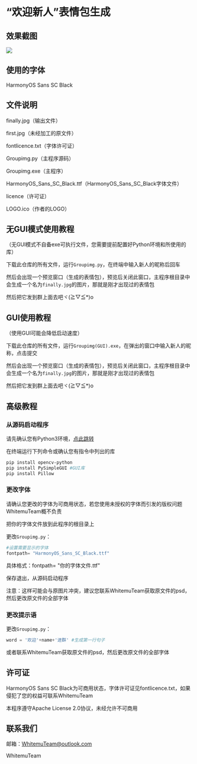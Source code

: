 # “欢迎新人”表情包生成

## 效果截图

![](https://i.bmp.ovh/imgs/2021/07/dafc59b9b86d5dd8.jpg)

## 使用的字体

HarmonyOS Sans SC Black

## 文件说明

finally.jpg（输出文件）

first.jpg（未经加工的原文件）

fontlicence.txt（字体许可证）

Groupimg.py（主程序源码）

Groupimg.exe（主程序）

HarmonyOS_Sans_SC_Black.ttf（HarmonyOS_Sans_SC_Black字体文件）

licence（许可证）

LOGO.ico（作者的LOGO）

## 无GUI模式使用教程

（无GUI模式不自备exe可执行文件，您需要提前配置好Python环境和所使用的库）

下载此仓库的所有文件，运行`Groupimg.py`，在终端中输入新人的昵称后回车

然后会出现一个预览窗口（生成的表情包），预览后关闭此窗口，主程序根目录中会生成一个名为`finally.jpg`的图片，那就是刚才出现过的表情包

然后把它发到群上面去吧ヾ(≧▽≦*)o

## GUI使用教程

（使用GUI可能会降低启动速度）

下载此仓库的所有文件，运行`Groupimg(GUI).exe`，在弹出的窗口中输入新人的昵称，点击提交

然后会出现一个预览窗口（生成的表情包），预览后关闭此窗口，主程序根目录中会生成一个名为`finally.jpg`的图片，那就是刚才出现过的表情包

然后把它发到群上面去吧ヾ(≧▽≦*)o

## 高级教程

### 从源码启动程序

请先确认您有Python3环境，[点此跳转](https://www.python.org/)

在终端运行下列命令或确认您有指令中列出的库

```powershell
pip install opencv-python
pip install PySimpleGUI #GUI库
pip install Pillow
```

### 更改字体

请确认您更改的字体为可商用状态，若您使用未授权的字体而引发的版权问题WhitemuTeam概不负责

把你的字体文件放到此程序的根目录上

更改`Groupimg.py`：

```python
#设置需要显示的字体
fontpath= "HarmonyOS_Sans_SC_Black.ttf"
```

具体格式：fontpath= "你的字体文件.ttf"

保存退出，从源码启动程序

注意：这样可能会与原图片冲突，建议您联系WhitemuTeam获取原文件的psd，然后更改原文件的全部字体

### 更改提示语

更改`Groupimg.py`：

```python
word = '欢迎'+name+'进群' #生成第一行句子
```

或者联系WhitemuTeam获取原文件的psd，然后更改原文件的全部字体

## 许可证

HarmonyOS Sans SC Black为可商用状态，字体许可证见fontlicence.txt，如果侵犯了您的权益可联系WhitemuTeam

本程序遵守Apache License 2.0协议，未经允许不可商用

## 联系我们

邮箱：WhitemuTeam@outlook.com

WhitemuTeam
